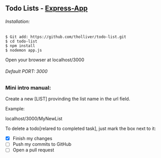 ## Todo Lists - [Express-App](https://expressjs.com/)
###### Installation:

```
$ Git add: https://github.com/tholliver/todo-list.git
$ cd todo-list 
$ npm install 
$ nodemon app.js
```
Open your browser at localhost/3000 
###### Default PORT: 3000

### Mini intro manual:  
Create a new [LIST] provinding the list name in the url field.

Example: 

localhost/3000/MyNewList

To delete a todo[relared to completed task], just mark the box next to it: 
- [x] Finish my changes
- [ ] Push my commits to GitHub
- [ ] Open a pull request
